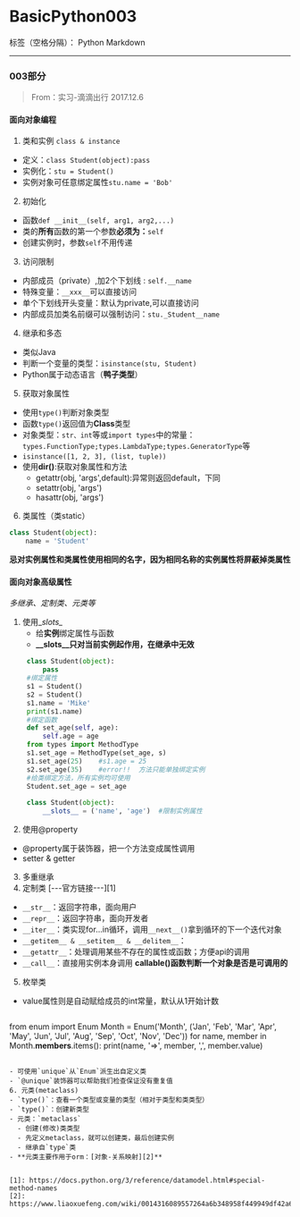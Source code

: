 ﻿# BasicPython003

标签（空格分隔）： Python Markdown

---
### 003部分
>From：实习-滴滴出行  2017.12.6
####  **面向对象编程**
1. 类和实例 `class & instance`
  - 定义：`class Student(object):pass`
  - 实例化：`stu = Student()`
  - 实例对象可任意绑定属性`stu.name = 'Bob'`
2. 初始化
  - 函数`def __init__(self, arg1, arg2,...)`
  - 类的**所有**函数的第一个参数**必须为：**`self`
  - 创建实例时，参数`self`不用传递
3. 访问限制
  - 内部成员（private）,加2个下划线 : `self.__name`
  - 特殊变量：`__xxx__`可以直接访问
  - 单个下划线开头变量：默认为private,可以直接访问
  - 内部成员加类名前缀可以强制访问：`stu._Student__name`
4. 继承和多态
  - 类似Java
  - 判断一个变量的类型：`isinstance(stu, Student)`
  - Python属于动态语言（**鸭子类型**）
5. 获取对象属性
  - 使用`type()`判断对象类型
  - 函数`type()`返回值为**Class**类型
  - 对象类型：`str、int`等或`import types`中的常量：`types.FunctionType;types.LambdaType;types.GeneratorType`等
  - `isinstance([1, 2, 3], (list, tuple))`
  - 使用**dir()**:获取对象属性和方法
       - getattr(obj, 'args',default):异常则返回default，下同
       - setattr(obj, 'args')
       - hasattr(obj, 'args')
6. 类属性（类static）
```python
class Student(object):
    name = 'Student'
```
**忌对实例属性和类属性使用相同的名字，因为相同名称的实例属性将屏蔽掉类属性**


#### **面向对象高级属性**
*多继承、定制类、元类等*

1. 使用\__slots\__
   - 给**实例**绑定属性与函数
   - **\__slots__只对当前实例起作用，在继承中无效**
   ```python
    class Student(object):
        pass
    #绑定属性
    s1 = Student()
    s2 = Student()
    s1.name = 'Mike'
    print(s1.name)   
    #绑定函数
    def set_age(self, age):
        self.age = age
    from types import MethodType
    s1.set_age = MethodType(set_age, s)
    s1.set_age(25)    #s1.age = 25
    s2.set_age(35)    #error!!  方法只能单独绑定实例
    #给类绑定方法，所有实例均可使用
    Student.set_age = set_age 
    
    class Student(object):
        __slots__ = ('name', 'age')  #限制实例属性
    ```
2. 使用@property
  - @property属于装饰器，把一个方法变成属性调用
  - setter & getter
3. 多重继承
4. 定制类  [---官方链接---][1]
  - `__str__`：返回字符串，面向用户
  - `__repr__`：返回字符串，面向开发者
  - `__iter__`：类实现for...in循环，调用`__next__()`拿到循环的下一个迭代对象
  - `__getitem__ & __setitem__ & __delitem__`：
  - `__getattr__`：处理调用某些不存在的属性或函数；方便api的调用
  - `__call__`：直接用实例本身调用
  **callable()函数判断一个对象是否是可调用的**
5. 枚举类
  - value属性则是自动赋给成员的int常量，默认从1开始计数
    ```python
  from enum import Enum
  Month = Enum('Month', ('Jan', 'Feb', 'Mar', 'Apr', 'May', 'Jun', 'Jul', 'Aug', 'Sep', 'Oct', 'Nov', 'Dec'))
  for name, member in Month.__members__.items():
      print(name, '=>', member, ',', member.value)
  ```

  - 可使用`unique`从`Enum`派生出自定义类
  - `@unique`装饰器可以帮助我们检查保证没有重复值
6. 元类(metaclass)
  - `type()`：查看一个类型或变量的类型（相对于类型和类类型）
  - `type()`：创建新类型
  - 元类：`metaclass`
    - 创建(修改)类类型
    - 先定义metaclass，就可以创建类，最后创建实例
    - 继承自`type`类
  - **元类主要作用于orm：[对象-关系映射][2]**


  [1]: https://docs.python.org/3/reference/datamodel.html#special-method-names
  [2]: https://www.liaoxuefeng.com/wiki/0014316089557264a6b348958f449949df42a6d3a2e542c000/0014319106919344c4ef8b1e04c48778bb45796e0335839000#0
